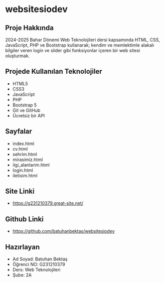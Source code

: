 # websitesiodev


## Proje Hakkında
2024-2025 Bahar Dönemi Web Teknolojileri dersi kapsamında HTML, CSS, JavaScript, PHP ve Bootstrap kullanarak; kendim ve memlektimle alakalı bilgiler veren login ve slider gibi fonksiyonlar içeren bir web sitesi oluşturmak.

## Projede Kullanılan Teknolojiler
- HTML5
- CSS3
- JavaScript
- PHP
- Bootstrap 5
- Git ve GitHub
- Ücretsiz bir API

## Sayfalar
- index.html
- cv.html
- sehrim.html
- mirasimiz.html
- ilgi_alanlarim.html
- login.html
- iletisim.html





## Site Linki

- https://g231210379.great-site.net/

## Github Linki

- https://github.com/batuhanbektas/websitesiodev

## Hazırlayan 

- Ad Soyad: Batuhan Bektaş
- Öğrenci NO: G231210379
- Ders: Web Teknolojileri
- Şube: 2A
